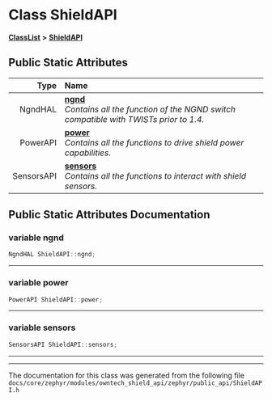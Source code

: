 

# Class ShieldAPI



[**ClassList**](annotated.md) **>** [**ShieldAPI**](classShieldAPI.md)




























## Public Static Attributes

| Type | Name |
| ---: | :--- |
|  NgndHAL | [**ngnd**](#variable-ngnd)  <br>_Contains all the function of the NGND switch compatible with TWISTs prior to 1.4._  |
|  PowerAPI | [**power**](#variable-power)  <br>_Contains all the functions to drive shield power capabilities._  |
|  SensorsAPI | [**sensors**](#variable-sensors)  <br>_Contains all the functions to interact with shield sensors._  |










































## Public Static Attributes Documentation




### variable ngnd 

```C++
NgndHAL ShieldAPI::ngnd;
```




<hr>



### variable power 

```C++
PowerAPI ShieldAPI::power;
```




<hr>



### variable sensors 

```C++
SensorsAPI ShieldAPI::sensors;
```




<hr>

------------------------------
The documentation for this class was generated from the following file `docs/core/zephyr/modules/owntech_shield_api/zephyr/public_api/ShieldAPI.h`

